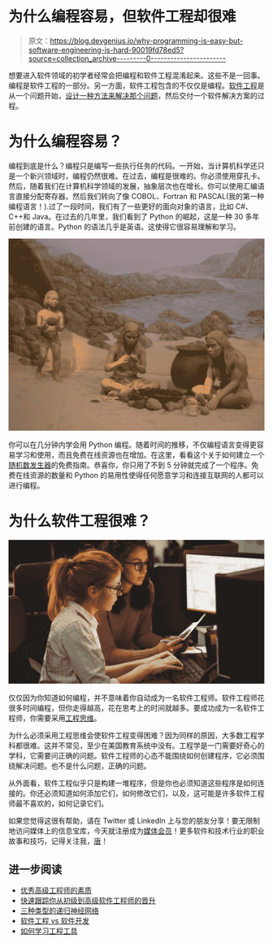 # 为什么编程容易，但软件工程却很难

> 原文：<https://blog.devgenius.io/why-programming-is-easy-but-software-engineering-is-hard-90019fd78ed5?source=collection_archive---------0----------------------->

想要进入软件领域的初学者经常会把编程和软件工程混淆起来。这些不是一回事。编程是软件工程的一部分。另一方面，软件工程包含的不仅仅是编程。[软件工程](https://www.amazon.com/Discover-Design-Deliver-Blueprint-Building-ebook/dp/B08X4YSMDZ)是从一个问题开始，[设计一种方法来解决那个问题](https://pythonalgos.com/2021/12/14/how-to-create-a-high-level-design-document/)，然后交付一个软件解决方案的过程。

# 为什么编程容易？

编程到底是什么？编程只是编写一些执行任务的代码。一开始，当计算机科学还只是一个新兴领域时，编程仍然很难。在过去，编程是很难的。你必须使用穿孔卡。然后，随着我们在计算机科学领域的发展，抽象层次也在增长。你可以使用汇编语言直接分配寄存器。然后我们转向了像 COBOL、Fortran 和 PASCAL(我的第一种编程语言！).过了一段时间，我们有了一些更好的面向对象的语言，比如 C#、C++和 Java。在过去的几年里，我们看到了 Python 的崛起，这是一种 30 多年前创建的语言。Python 的语法几乎是英语。这使得它很容易理解和学习。

![](img/c8d78440e62c6e54ffc4581948e84441.png)

你可以在几分钟内学会用 Python 编程。随着时间的推移，不仅编程语言变得更容易学习和使用，而且免费在线资源也在增加。在这里，看看这个关于如何建立一个[随机数发生器](https://pythonalgos.com/2021/11/24/super-simple-python-random-number-generator/)的免费指南。恭喜你，你只用了不到 5 分钟就完成了一个程序。免费在线资源的数量和 Python 的易用性使得任何愿意学习和连接互联网的人都可以进行编程。

# 为什么软件工程很难？

![](img/d1b32fd86011932bf398f1a0f8751945.png)

仅仅因为你知道如何编程，并不意味着你自动成为一名软件工程师。软件工程师花很多时间编程，但你走得越高，花在思考上的时间就越多。要成功成为一名软件工程师，你需要采用[工程思维](https://pythonalgos.com/2021/11/26/how-to-learn-the-tools-for-engineering/)。

为什么必须采用工程思维会使软件工程变得困难？因为同样的原因，大多数工程学科都很难。这并不常见，至少在美国教育系统中没有。工程学是一门需要好奇心的学科，它需要问正确的问题。软件工程师的心态不能围绕如何创建程序，它必须围绕解决问题。也不是什么问题，正确的问题。

从外面看，软件工程似乎只是构建一堆程序，但是你也必须知道这些程序是如何连接的。你还必须知道如何添加它们，如何修改它们，以及，这可能是许多软件工程师最不喜欢的，如何记录它们。

如果您觉得这很有帮助，请在 Twitter 或 LinkedIn 上与您的朋友分享！要无限制地访问媒体上的信息宝库，今天就注册成为[媒体会员](https://medium.com/@ytang07/membership)！更多软件和技术行业的职业故事和技巧，记得关注我，[唐](https://medium.com/u/1c4e6640433f?source=post_page-----90019fd78ed5--------------------------------)！

## 进一步阅读

*   [优秀高级工程师的素质](/the-qualities-of-a-good-senior-engineer-a3b5d1fe4fea)
*   [快速跟踪你从初级到高级软件工程师的晋升](https://medium.com/plain-simple-software/fast-track-your-junior-to-senior-software-engineer-promotions-ff3be6d7a86d)
*   [三种类型的递归神经网络](https://pub.towardsai.net/three-types-of-recurrent-neural-networks-567b4e9c4261)
*   [软件工程 vs 软件开发](https://medium.com/plain-simple-software/software-engineering-vs-software-development-2f2450bbc4d4)
*   [如何学习工程工具](https://pythonalgos.com/how-to-learn-the-tools-for-engineering/)